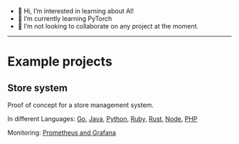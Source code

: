 - 👋 Hi, I’m interested in learning about AI!
- 🌱 I’m currently learning PyTorch
- 💞️ I’m not looking to collaborate on any project at the moment.
----
# Example projects

## Store system
Proof of concept for a store management system.

In different Languages: [Go](https://github.com/mid-tillage/sys-internals/blob/main/store-go-project.md), [Java](https://github.com/mid-tillage/sys-internals/blob/main/store-java-project.md), [Python](https://github.com/mid-tillage/sys-internals/blob/main/store-python-project.md), [Ruby](https://github.com/mid-tillage/sys-internals/blob/main/store-ruby-project.md), [Rust](https://github.com/mid-tillage/sys-internals/blob/main/store-rust-project.md), [Node](https://github.com/mid-tillage/sys-internals/blob/main/store-ts-project.md), [PHP](https://github.com/mid-tillage/sys-internals/blob/main/store-php-project.md)

Monitoring: [Prometheus and Grafana](https://github.com/mid-tillage/nestjs-metrics )

<!---
sys-internals/sys-internals is a ✨ special ✨ repository because its `README.md` (this file) appears on your GitHub profile.
You can click the Preview link to take a look at your changes.
--->
